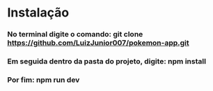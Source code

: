 # Instalação
### No terminal digite o comando: git clone https://github.com/LuizJunior007/pokemon-app.git
### Em seguida dentro da pasta do projeto, digite: npm install
### Por fim: npm run dev
